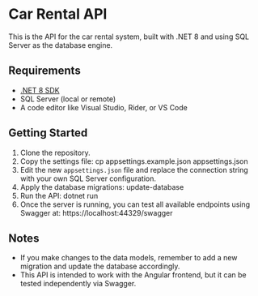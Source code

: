 # Car Rental API

This is the API for the car rental system, built with .NET 8 and using SQL Server as the database engine.

## Requirements

- [.NET 8 SDK](https://dotnet.microsoft.com/download/dotnet/8.0)
- SQL Server (local or remote)
- A code editor like Visual Studio, Rider, or VS Code

## Getting Started

1. Clone the repository.
2. Copy the settings file: cp appsettings.example.json appsettings.json
3. Edit the new `appsettings.json` file and replace the connection string with your own SQL Server configuration.
4. Apply the database migrations: update-database
5. Run the API: dotnet run
6. Once the server is running, you can test all available endpoints using Swagger at: https://localhost:44329/swagger

## Notes

- If you make changes to the data models, remember to add a new migration and update the database accordingly.
- This API is intended to work with the Angular frontend, but it can be tested independently via Swagger.
